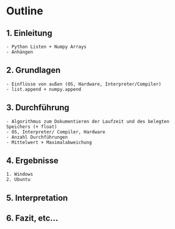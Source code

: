 # Outline

## 1. Einleitung 
    - Python Listen + Numpy Arrays
    - Anhängen

## 2. Grundlagen
    - Einflüsse von außen (OS, Hardware, Interpreter/Compiler)
    - list.append + numpy.append

## 3. Durchführung
    - Algorithmus zum Dokumentieren der Laufzeit und des belegten Speichers (+ float)
    - OS, Interpreter/ Compiler, Hardware
    - Anzahl Durchführungen
    - Mittelwert + Maximalabweichung

## 4. Ergebnisse
    1. Windows
    2. Ubuntu

## 5. Interpretation

## 6. Fazit, etc...

